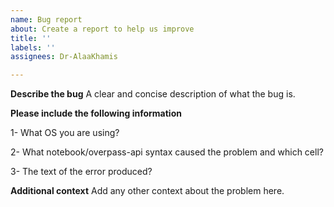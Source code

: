 ```yaml
---
name: Bug report
about: Create a report to help us improve
title: ''
labels: ''
assignees: Dr-AlaaKhamis

---
```


**Describe the bug**
A clear and concise description of what the bug is.

**Please include the following information**

1- What OS you are using?

2- What notebook/overpass-api syntax caused the problem and which cell?

3- The text of the error produced?


**Additional context**
Add any other context about the problem here.
